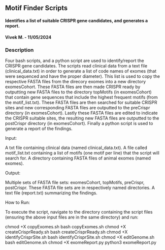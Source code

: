 ## Motif Finder Scripts
#### Identifies a list of suitable CRISPR gene candidates, and generates a report.
#### Vivek M. - 11/05/2024
### Description
Four bash scripts, and a python script are used to identify/report the CRISPR gene candidates. The scripts read clinical data from a text file (clinical_data.txt) in order to generate a list of code names of exomes (that were sequenced and have the proper diameter). This list is used to copy the respective FASTA files from the direcory exomes into a new directory exomesCohort. These FASTA files are then made CRISPR ready by outputting new FASTA files to the directory topMotifs (in exomesCohort) that contain gene sequences that include the highest frequent motifs (from the motif_list.txt). These FASTA files are then searched for suitable CRISPR sites and new corresponding FASTA files are outputted to the preCrispr directory (in exomesCohort). Lastly these FASTA files are edited to indicate the CRISPR suitable sites, the resulting new FASTA files are outputted to the postCrispr directory (in exomesCohort). Finally a python script is used to generate a report of the findings.

Input:

A txt file containing clinical data (named clinical_data.txt).
A file called motif_list.txt containing a list of motifs (one motif per line) that the script will search for.
A directory containing FASTA files of animal exomes (named exomes).

Output:

Multiple sets of FASTA file sets: exomesCohort, topMotifs, preCrispr, postCrispr. These FASTA file sets are in respectively named directories.
A text file (report.txt) summarizing the findings.

How to Run:

To execute the script, navigate to the directory containing the script files (ensuring the above input files are in the same directory) and run:

chmod +X copyExomes.sh
bash copyExomes.sh
chmod +X createCrisprReady.sh
bash createCrisprReady.sh
chmod +X identifyCrisprSite.sh
bash identifyCrisprSite.sh
chmod +X editGenome.sh
bash editGenome.sh
chmod +X exomeReport.py
python3 exomeReport.py

